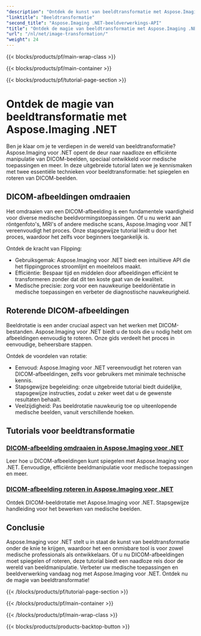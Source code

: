 ```yaml
---
"description": "Ontdek de kunst van beeldtransformatie met Aspose.Imaging voor .NET. Leer hoe u moeiteloos DICOM-afbeeldingen kunt spiegelen en roteren voor medische toepassingen en meer."
"linktitle": "Beeldtransformatie"
"second_title": "Aspose.Imaging .NET-beeldverwerkings-API"
"title": "Ontdek de magie van beeldtransformatie met Aspose.Imaging .NET"
"url": "/nl/net/image-transformation/"
"weight": 24
---
```


{{< blocks/products/pf/main-wrap-class >}}

{{< blocks/products/pf/main-container >}}

{{< blocks/products/pf/tutorial-page-section >}}

# Ontdek de magie van beeldtransformatie met Aspose.Imaging .NET


Ben je klaar om je te verdiepen in de wereld van beeldtransformatie? Aspose.Imaging voor .NET opent de deur naar naadloze en efficiënte manipulatie van DICOM-beelden, speciaal ontwikkeld voor medische toepassingen en meer. In deze uitgebreide tutorial laten we je kennismaken met twee essentiële technieken voor beeldtransformatie: het spiegelen en roteren van DICOM-beelden. 

## DICOM-afbeeldingen omdraaien

Het omdraaien van een DICOM-afbeelding is een fundamentele vaardigheid voor diverse medische beeldvormingstoepassingen. Of u nu werkt aan röntgenfoto's, MRI's of andere medische scans, Aspose.Imaging voor .NET vereenvoudigt het proces. Onze stapsgewijze tutorial leidt u door het proces, waardoor het zelfs voor beginners toegankelijk is.

Ontdek de kracht van Flipping:
- Gebruiksgemak: Aspose.Imaging voor .NET biedt een intuïtieve API die het flippingproces stroomlijnt en moeiteloos maakt.
- Efficiëntie: Bespaar tijd en middelen door afbeeldingen efficiënt te transformeren zonder dat dit ten koste gaat van de kwaliteit.
- Medische precisie: zorg voor een nauwkeurige beeldoriëntatie in medische toepassingen en verbeter de diagnostische nauwkeurigheid.

## Roterende DICOM-afbeeldingen

Beeldrotatie is een ander cruciaal aspect van het werken met DICOM-bestanden. Aspose.Imaging voor .NET biedt u de tools die u nodig hebt om afbeeldingen eenvoudig te roteren. Onze gids verdeelt het proces in eenvoudige, beheersbare stappen.

Ontdek de voordelen van rotatie:
- Eenvoud: Aspose.Imaging voor .NET vereenvoudigt het roteren van DICOM-afbeeldingen, zelfs voor gebruikers met minimale technische kennis.
- Stapsgewijze begeleiding: onze uitgebreide tutorial biedt duidelijke, stapsgewijze instructies, zodat u zeker weet dat u de gewenste resultaten behaalt.
- Veelzijdigheid: Pas beeldrotatie nauwkeurig toe op uiteenlopende medische beelden, vanuit verschillende hoeken.

## Tutorials voor beeldtransformatie
### [DICOM-afbeelding omdraaien in Aspose.Imaging voor .NET](./flip-dicom-image/)
Leer hoe u DICOM-afbeeldingen kunt spiegelen met Aspose.Imaging voor .NET. Eenvoudige, efficiënte beeldmanipulatie voor medische toepassingen en meer.
### [DICOM-afbeelding roteren in Aspose.Imaging voor .NET](./rotate-dicom-image/)
Ontdek DICOM-beeldrotatie met Aspose.Imaging voor .NET. Stapsgewijze handleiding voor het bewerken van medische beelden.

## Conclusie

Aspose.Imaging voor .NET stelt u in staat de kunst van beeldtransformatie onder de knie te krijgen, waardoor het een onmisbare tool is voor zowel medische professionals als ontwikkelaars. Of u nu DICOM-afbeeldingen moet spiegelen of roteren, deze tutorial biedt een naadloze reis door de wereld van beeldmanipulatie. Verbeter uw medische toepassingen en beeldverwerking vandaag nog met Aspose.Imaging voor .NET. Ontdek nu de magie van beeldtransformatie!

{{< /blocks/products/pf/tutorial-page-section >}}

{{< /blocks/products/pf/main-container >}}

{{< /blocks/products/pf/main-wrap-class >}}

{{< blocks/products/products-backtop-button >}}